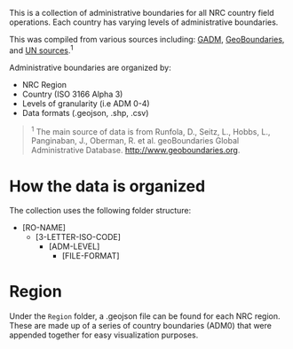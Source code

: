 This is a collection of administrative boundaries for all NRC country field operations. Each country has varying levels of administrative boundaries. 

This was compiled from various sources including: [GADM](https://gadm.org), [GeoBoundaries](https://www.geoboundaries.org/), and [UN sources](https://data.humdata.org/).<sup>1</sup>

 Administrative boundaries are organized by:
 * NRC Region
 * Country (ISO 3166 Alpha 3)
 * Levels of granularity (i.e ADM 0-4)
 * Data formats (.geojson, .shp, .csv)

> <sup>1</sup> The main source of data is from Runfola, D., Seitz, L., Hobbs, L., Panginaban, J., Oberman, R. et al. geoBoundaries Global Administrative Database. http://www.geoboundaries.org.

# How the data is organized

The collection uses the following folder structure:

- [RO-NAME]
    - [3-LETTER-ISO-CODE]
        - [ADM-LEVEL]
            - [FILE-FORMAT]

# Region

Under the `Region` folder, a .geojson file can be found for each NRC region. These are made up of a series of country boundaries (ADM0) that were appended together for easy visualization purposes.
